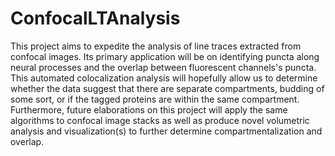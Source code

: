 # ConfocalLTAnalysis
This project aims to expedite the analysis of line traces extracted from confocal images. Its primary application will be on identifying puncta along neural processes and the overlap between fluorescent channels's puncta. This automated colocalization analysis will hopefully allow us to determine whether the data suggest that there are separate compartments, budding of some sort, or if the tagged proteins are within the same compartment. Furthermore, future elaborations on this project will apply the same algorithms to confocal image stacks as well as produce novel volumetric analysis and visualization(s) to further determine compartmentalization and overlap.
